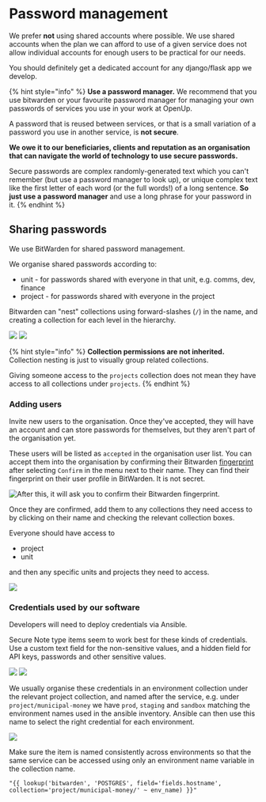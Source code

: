 # Password management

We prefer **not** using shared accounts where possible. We use shared accounts when the plan we can afford to use of a given service does not allow individual accounts for enough users to be practical for our needs.

You should definitely get a dedicated account for any django/flask app we develop.

{% hint style="info" %}
**Use a password manager.** We recommend that you use bitwarden or your favourite password manager for managing your own passwords of services you use in your work at OpenUp.

A password that is reused between services, or that is a small variation of a password you use in another service, is **not secure**.&#x20;

**We owe it to our beneficiaries, clients and reputation as an organisation that can navigate the world of technology to use secure passwords.**

Secure passwords are complex randomly-generated text which you can't remember (but use a password manager to look up), or unique complex text like the first letter of each word (or the full words!) of a long sentence. **So just use a password manager** and use a long phrase for your password in it.
{% endhint %}

## Sharing passwords

We use BitWarden for shared password management.&#x20;

We organise shared passwords according to:

* unit - for passwords shared with everyone in that unit, e.g. comms, dev, finance
* project - for passwords shared with everyone in the project

Bitwarden can "nest" collections using forward-slashes (`/`) in the name, and creating a collection for each level in the hierarchy.&#x20;

![](../.gitbook/assets/Screenshot\_2022-04-07\_13-23-46.png) ![](../.gitbook/assets/Screenshot\_2022-04-07\_13-25-47.png)

{% hint style="info" %}
**Collection permissions are not inherited.** Collection nesting is just to visually group related collections.&#x20;

Giving someone access to the `projects` collection does not mean they have access to all collections under `projects`.
{% endhint %}

### Adding users

Invite new users to the organisation. Once they've accepted, they will have an account and can store passwords for themselves, but they aren't part of the organisation yet.

These users will be listed as `accepted` in the organisation user list. You can accept them into the organisation by confirming their Bitwarden [fingerprint](https://bitwarden.com/help/fingerprint-phrase/) after selecting `Confirm` in the menu next to their name. They can find their fingerprint on their user profile in BitWarden. It is not secret.

![After this, it will ask you to confirm their Bitwarden fingerprint.](../.gitbook/assets/Screenshot\_2022-04-07\_14-16-50.png)

Once they are confirmed, add them to any collections they need access to by clicking on their name and checking the relevant collection boxes.

Everyone should have access to

* project
* unit

and then any specific units and projects they need to access.

![](../.gitbook/assets/Screenshot\_2022-04-07\_14-30-10.png)

### Credentials used by our software

Developers will need to deploy credentials via Ansible.

Secure Note type items seem to work best for these kinds of credentials. Use a custom text field for the non-sensitive values, and a hidden field for API keys, passwords and other sensitive values.

![](../.gitbook/assets/Screenshot\_2022-04-07\_13-18-20.png) ![](../.gitbook/assets/Screenshot\_2022-04-07\_13-02-18.png)

We usually organise these credentials in an environment collection under the relevant project collection, and named after the service, e.g. under `project/municipal-money` we have `prod`, `staging` and `sandbox` matching the environment names used in the ansible inventory. Ansible can then use this name to select the right credential for each environment.

![](../.gitbook/assets/Screenshot\_2022-04-07\_13-55-28.png)

Make sure the item is named consistently across environments so that the same service can be accessed using only an environment name variable in the collection name.

```
"{{ lookup('bitwarden', 'POSTGRES', field='fields.hostname', collection='project/municipal-money/' ~ env_name) }}"
```

